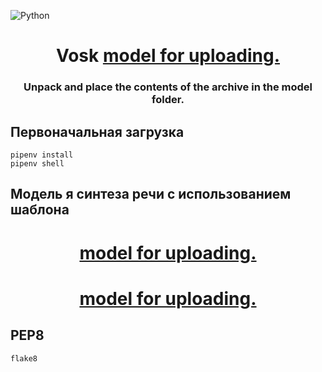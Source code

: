 ![Python](https://img.shields.io/badge/python-3670A0?style=for-the-badge&logo=python&logoColor=ffdd54)


<h1 align="center">Vosk <a href="https://alphacephei.com/vosk/models/vosk-model-ru-0.22.zip" target="_blank">model for uploading.</a>
<h3 align="center">Unpack and place the contents of the archive in the model folder.</h3>


## Первоначальная загрузка

```shell script
pipenv install
pipenv shell
```
## Модель я синтеза речи с использованием шаблона

<h1 align="center"> <a href="https://drive.google.com/uc?id=1-Vohg3oaS82c0y_tJQx-J8123oWnkkwf" target="_blank">model for uploading.</a>
<h1 align="center"> <a href="https://drive.usercontent.google.com/download?id=17n0j-o_hUu6Co09lxk8-maJy4RbCVEb-&export=download&authuser=0&confirm=t&uuid=0379de09-3dce-433c-8f2c-e79648dc08bc&at=APZUnTVOm6JgF0Re-GtSxEsMgZ7M:1699709538389" target="_blank">model for uploading.</a>

## PEP8

```shell script
flake8
```

